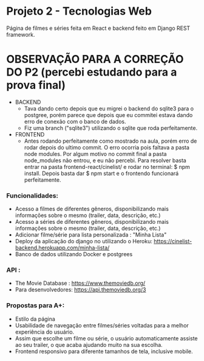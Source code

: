 # Projeto 2 - Tecnologias Web

Página de filmes e séries feita em React e backend feito em Django REST framework. 

# OBSERVAÇÃO PARA A CORREÇÃO DO P2 (percebi estudando para a prova final)
- BACKEND
  - Tava dando certo depois que eu migrei o backend do sqlite3 para o postgree, porém parece que depois que eu commitei estava dando erro de conexão com o banco de dados.
  - Fiz uma branch ("sqlite3") utilizando o sqlite que roda perfeitamente. 
- FRONTEND
  - Antes rodando perfeitamente como mostrado na aula, porém erro de rodar depois do ultimo commit. O erro ocorria pois faltava a pasta node modules. Por algum motivo no commit final a pasta node_modules não entrou, e eu não percebi. Para resolver basta entrar na pasta frontend-react/cinelist/ e rodar no terminal: $ npm install. Depois basta dar $ npm start e o frontendo funcionará perfeitamente. 


### Funcionalidades:

- Acesso a filmes de diferentes gêneros, disponibilizando mais informações sobre o mesmo (trailer, data, descrição, etc.)
- Acesso a séries de diferentes gêneros, disponibilizando mais informações sobre o mesmo (trailer, data, descrição, etc.)
- Adicionar filme/série para lista personalizada : "Minha Lista"
- Deploy da aplicação do django no utilizando o Heroku: https://cinelist-backend.herokuapp.com/minha-lista/
- Banco de dados utilizando Docker e postgrees 

### API :

- The Movie Database : https://www.themoviedb.org/
- Para desenvolvedores: https://api.themoviedb.org/3

### Propostas para A+: 

- Estilo da página 
- Usabilidade de navegação entre filmes/séries voltadas para a melhor experiência do usuário. 
- Assim que escolhe um filme ou série, o usuário automaticamente assiste ao seu trailer, o que acaba ajudando muito na sua escolha. 
- Frontend responsivo para diferente tamanhos de tela, inclusive mobile. 
